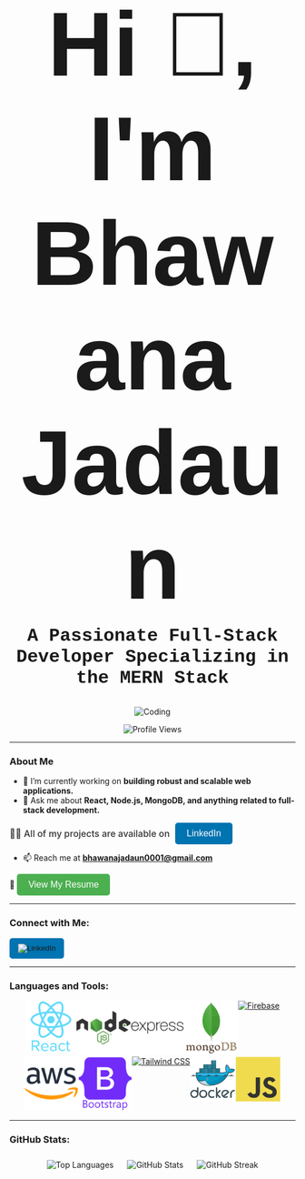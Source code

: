 <h1 align="center" style="font-size: 10rem; font-family: Arial, sans-serif; margin-bottom: 10px;">
  Hi 👋, I'm Bhawana Jadaun
</h1>
<h3 align="center" style="font-size: 2rem; font-family: 'Courier New', monospace; margin-top: 0;">
  A Passionate Full-Stack Developer Specializing in the MERN Stack
</h3>


<div align="center">
  <img alt="Coding" width="400px" src="https://cdn.dribbble.com/users/1364029/screenshots/16093268/media/68e82a7fb4904614a9066d6b540c14b2.gif" />
</div>

<p align="center">
  <img src="https://komarev.com/ghpvc/?username=bhawanajadaun&label=Profile%20Views&color=0e75b6&style=flat" alt="Profile Views" />
</p>

---

### About Me

- 🔭 I’m currently working on **building robust and scalable web applications.**  
- 💬 Ask me about **React, Node.js, MongoDB, and anything related to full-stack development.**  

<div style="display: flex; align-items: center; gap: 10px; margin-top: 10px;">
  <span style="font-size: 16px; font-weight: 500; color: #333;">
    👨‍💻 All of my projects are available on 
  </span>
  <button style="padding: 10px 20px; background-color: #0073b1; border: none; border-radius: 5px; cursor: pointer;">
    <a href="https://www.linkedin.com/in/bhawana-jadaun-801674307/" target="_blank" style="color: #ffffff; text-decoration: none; font-size: 16px; font-weight: 500;">
      LinkedIn
    </a>
  </button>
</div>

- 📫 Reach me at **bhawanajadaun0001@gmail.com**  

<div style="margin-top: 10px;">
  📄 
  <button style="padding: 10px 20px; background-color: #4CAF50; border: none; border-radius: 5px; cursor: pointer;">
    <a href="https://drive.google.com/path-to-your-resume" target="_blank" style="color: #ffffff; text-decoration: none; font-size: 16px; font-weight: 500;">
      View My Resume
    </a>
  </button>
</div>

---


### Connect with Me:
<div>
  <button style="padding: 10px 15px; background-color: #0073b1; border: none; border-radius: 5px; display: flex; align-items: center; gap: 10px;">
    <span><a href="https://linkedin.com/in/bhawanajadaun" target="_blank" style="text-decoration: none;">
      <img src="https://cdn-icons-png.flaticon.com/512/174/174857.png" alt="LinkedIn" width="45" height="45" />
    </a></span>
  </button>
</div>



---

### Languages and Tools:
<div  style="display: flex; flex-wrap: wrap; justify-content: center; gap:0">
  <a href="https://reactjs.org/" target="_blank">
    <img src="https://raw.githubusercontent.com/devicons/devicon/master/icons/react/react-original-wordmark.svg" alt="React" width="90" height="90" />
  </a>
  <a href="https://nodejs.org" target="_blank">
    <img src="https://raw.githubusercontent.com/devicons/devicon/master/icons/nodejs/nodejs-original-wordmark.svg" alt="Node.js" width="95" height="95" />
  </a>
  <a href="https://expressjs.com" target="_blank">
    <img src="https://raw.githubusercontent.com/devicons/devicon/master/icons/express/express-original-wordmark.svg" alt="Express.js" width="95" height="95" />
  </a>
  <a href="https://www.mongodb.com/" target="_blank">
    <img src="https://raw.githubusercontent.com/devicons/devicon/master/icons/mongodb/mongodb-original-wordmark.svg" alt="MongoDB" width="95" height="95" />
  </a>
  <a href="https://firebase.google.com/" target="_blank">
    <img src="https://www.vectorlogo.zone/logos/firebase/firebase-icon.svg" alt="Firebase" width="95" height="95" />
  </a>
  <a href="https://aws.amazon.com" target="_blank">
    <img src="https://raw.githubusercontent.com/devicons/devicon/master/icons/amazonwebservices/amazonwebservices-original-wordmark.svg" alt="AWS" width="95" height="95" />
  </a>
  <a href="https://getbootstrap.com" target="_blank">
    <img src="https://raw.githubusercontent.com/devicons/devicon/master/icons/bootstrap/bootstrap-plain-wordmark.svg" alt="Bootstrap" width="95" height="95" />
  </a>
  <a href="https://tailwindcss.com/" target="_blank">
    <img src="https://www.vectorlogo.zone/logos/tailwindcss/tailwindcss-icon.svg" alt="Tailwind CSS" width="95" height="95" />
  </a>
  <a href="https://www.docker.com/" target="_blank">
    <img src="https://raw.githubusercontent.com/devicons/devicon/master/icons/docker/docker-original-wordmark.svg" alt="Docker" width="80" height="80" />
  </a>
  <a href="https://developer.mozilla.org/en-US/docs/Web/JavaScript" target="_blank">
    <img src="https://raw.githubusercontent.com/devicons/devicon/master/icons/javascript/javascript-original.svg" alt="JavaScript" width="80" height="80" />
  </a>
</div>

---

### GitHub Stats:
<div align="center">
  <img src="https://github-readme-stats.vercel.app/api/top-langs?username=bhawanajadaun&show_icons=true&locale=en&layout=compact" alt="Top Languages" style="margin: 10px;" />
  <img src="https://github-readme-stats.vercel.app/api?username=bhawanajadaun&show_icons=true&locale=en" alt="GitHub Stats" style="margin: 10px;" />
  <img src="https://github-readme-streak-stats.herokuapp.com/?user=bhawanajadaun" alt="GitHub Streak" style="margin: 10px;" />
</div>
